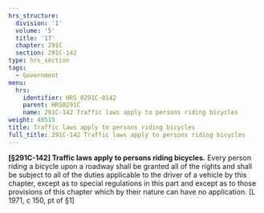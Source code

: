 ```yaml
---
hrs_structure:
  division: '1'
  volume: '5'
  title: '17'
  chapter: 291C
  section: 291C-142
type: hrs_section
tags:
  - Government
menu:
  hrs:
    identifier: HRS_0291C-0142
    parent: HRS0291C
    name: 291C-142 Traffic laws apply to persons riding bicycles
weight: 48515
title: Traffic laws apply to persons riding bicycles
full_title: 291C-142 Traffic laws apply to persons riding bicycles
---
```

**[§291C-142] Traffic laws apply to persons riding bicycles.** Every person riding a bicycle upon a roadway shall be granted all of the rights and shall be subject to all of the duties applicable to the driver of a vehicle by this chapter, except as to special regulations in this part and except as to those provisions of this chapter which by their nature can have no application. [L 1971, c 150, pt of §1]